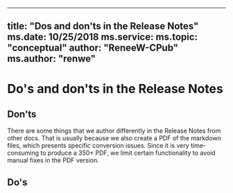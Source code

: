 
---
title: "Dos and don'ts in the Release Notes"
ms.date: 10/25/2018
ms.service: 
ms.topic: "conceptual"
author: "ReneeW-CPub"
ms.author: "renwe"
---
# Do's and don'ts in the Release Notes

## Don'ts
There are some things that we author differently in the Release Notes from other docs. That is usually because we also create a PDF of the markdown files, which presents specific conversion issues. Since it is very time-consuming to produce a 350+ PDF, we limit certain functionality to avoid manual fixes in the PDF version. 

## Do's
